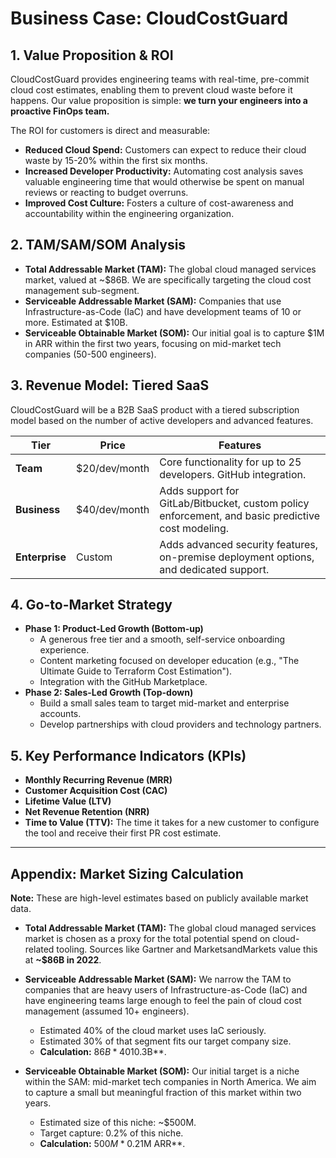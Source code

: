 # Business Case: CloudCostGuard

## 1. Value Proposition & ROI

CloudCostGuard provides engineering teams with real-time, pre-commit cloud cost estimates, enabling them to prevent cloud waste before it happens. Our value proposition is simple: **we turn your engineers into a proactive FinOps team.**

The ROI for customers is direct and measurable:
- **Reduced Cloud Spend:** Customers can expect to reduce their cloud waste by 15-20% within the first six months.
- **Increased Developer Productivity:** Automating cost analysis saves valuable engineering time that would otherwise be spent on manual reviews or reacting to budget overruns.
- **Improved Cost Culture:** Fosters a culture of cost-awareness and accountability within the engineering organization.

## 2. TAM/SAM/SOM Analysis

- **Total Addressable Market (TAM):** The global cloud managed services market, valued at ~$86B. We are specifically targeting the cloud cost management sub-segment.
- **Serviceable Addressable Market (SAM):** Companies that use Infrastructure-as-Code (IaC) and have development teams of 10 or more. Estimated at $10B.
- **Serviceable Obtainable Market (SOM):** Our initial goal is to capture $1M in ARR within the first two years, focusing on mid-market tech companies (50-500 engineers).

## 3. Revenue Model: Tiered SaaS

CloudCostGuard will be a B2B SaaS product with a tiered subscription model based on the number of active developers and advanced features.

| Tier | Price | Features |
|---|---|---|
| **Team** | $20/dev/month | Core functionality for up to 25 developers. GitHub integration. |
| **Business** | $40/dev/month | Adds support for GitLab/Bitbucket, custom policy enforcement, and basic predictive cost modeling. |
| **Enterprise** | Custom | Adds advanced security features, on-premise deployment options, and dedicated support. |

## 4. Go-to-Market Strategy

- **Phase 1: Product-Led Growth (Bottom-up)**
  - A generous free tier and a smooth, self-service onboarding experience.
  - Content marketing focused on developer education (e.g., "The Ultimate Guide to Terraform Cost Estimation").
  - Integration with the GitHub Marketplace.
- **Phase 2: Sales-Led Growth (Top-down)**
  - Build a small sales team to target mid-market and enterprise accounts.
  - Develop partnerships with cloud providers and technology partners.

## 5. Key Performance Indicators (KPIs)

- **Monthly Recurring Revenue (MRR)**
- **Customer Acquisition Cost (CAC)**
- **Lifetime Value (LTV)**
- **Net Revenue Retention (NRR)**
- **Time to Value (TTV):** The time it takes for a new customer to configure the tool and receive their first PR cost estimate.

---

## Appendix: Market Sizing Calculation

**Note:** These are high-level estimates based on publicly available market data.

- **Total Addressable Market (TAM):** The global cloud managed services market is chosen as a proxy for the total potential spend on cloud-related tooling. Sources like Gartner and MarketsandMarkets value this at **~$86B in 2022**.

- **Serviceable Addressable Market (SAM):** We narrow the TAM to companies that are heavy users of Infrastructure-as-Code (IaC) and have engineering teams large enough to feel the pain of cloud cost management (assumed 10+ engineers).
  - Estimated 40% of the cloud market uses IaC seriously.
  - Estimated 30% of that segment fits our target company size.
  - **Calculation:** $86B * 40% * 30% = **~$10.3B**.

- **Serviceable Obtainable Market (SOM):** Our initial target is a niche within the SAM: mid-market tech companies in North America. We aim to capture a small but meaningful fraction of this market within two years.
  - Estimated size of this niche: ~$500M.
  - Target capture: 0.2% of this niche.
  - **Calculation:** $500M * 0.2% = **$1M ARR**.
